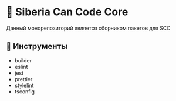 # 🧊 Siberia Can Code Core

Данный монорепозиторий является сборником пакетов для SCC

## 🔮 Инструменты

- builder
- eslint
- jest
- prettier
- stylelint
- tsconfig

